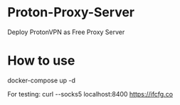 # Proton-Proxy-Server
Deploy ProtonVPN as Free Proxy Server


# How to use
docker-compose up -d

For testing: curl --socks5 localhost:8400 https://ifcfg.co 
